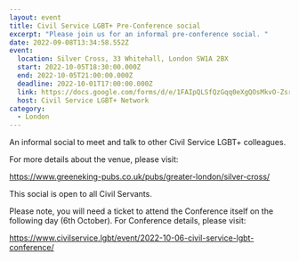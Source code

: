 ```yaml
---
layout: event
title: Civil Service LGBT+ Pre-Conference social
excerpt: "Please join us for an informal pre-conference social. "
date: 2022-09-08T13:34:58.552Z
event:
  location: Silver Cross, 33 Whitehall, London SW1A 2BX
  start: 2022-10-05T18:30:00.000Z
  end: 2022-10-05T21:00:00.000Z
  deadline: 2022-10-01T17:00:00.000Z
  link: https://docs.google.com/forms/d/e/1FAIpQLSfQzGqq0eXgQOsMkvO-ZsrPRBO7rlITr2VnTR0Y1IaCN_ZRuA/viewform?usp=sf_link
  host: Civil Service LGBT+ Network
category:
  - London
---
```

An informal social to meet and talk to other Civil Service LGBT+ colleagues.

For more details about the venue, please visit: 

<https://www.greeneking-pubs.co.uk/pubs/greater-london/silver-cross/>

This social is open to all Civil Servants. 

Please note, you will need a ticket to attend the Conference itself on the following day (6th October). For Conference details, please visit:

<https://www.civilservice.lgbt/event/2022-10-06-civil-service-lgbt-conference/>